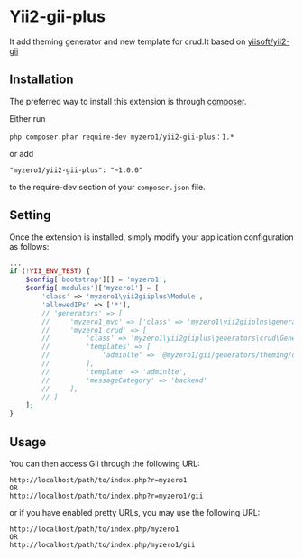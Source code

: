 Yii2-gii-plus
========================
It add theming generator and new template for crud.It based on [yiisoft/yii2-gii](https://github.com/yiisoft/yii2-gii)

Installation
------------

The preferred way to install this extension is through [composer](http://getcomposer.org/download/).

Either run

```
php composer.phar require-dev myzero1/yii2-gii-plus：1.*
```

or add

```
"myzero1/yii2-gii-plus": "~1.0.0"
```

to the require-dev section of your `composer.json` file.


Setting
-----

Once the extension is installed, simply modify your application configuration as follows:

```php
...
if (!YII_ENV_TEST) {
    $config['bootstrap'][] = 'myzero1';
    $config['modules']['myzero1'] = [
        'class' => 'myzero1\yii2giiplus\Module',
        'allowedIPs' => ['*'],
        // 'generators' => [
        //     'myzero1_mvc' => ['class' => 'myzero1\yii2giiplus\generators\mvc\Generator'],
        //     'myzero1_crud' => [
        //         'class' => 'myzero1\yii2giiplus\generators\crud\Generator',
        //         'templates' => [
        //             'adminlte' => '@myzero1/gii/generators/theming/default/adminlte/_gii_templates/crud',
        //         ],
        //         'template' => 'adminlte',
        //         'messageCategory' => 'backend'
        //     ],
        // ]
    ];
}
```


Usage
-----

You can then access Gii through the following URL:

```
http://localhost/path/to/index.php?r=myzero1
OR
http://localhost/path/to/index.php?r=myzero1/gii
```

or if you have enabled pretty URLs, you may use the following URL:

```
http://localhost/path/to/index.php/myzero1
OR
http://localhost/path/to/index.php/myzero1/gii
```

